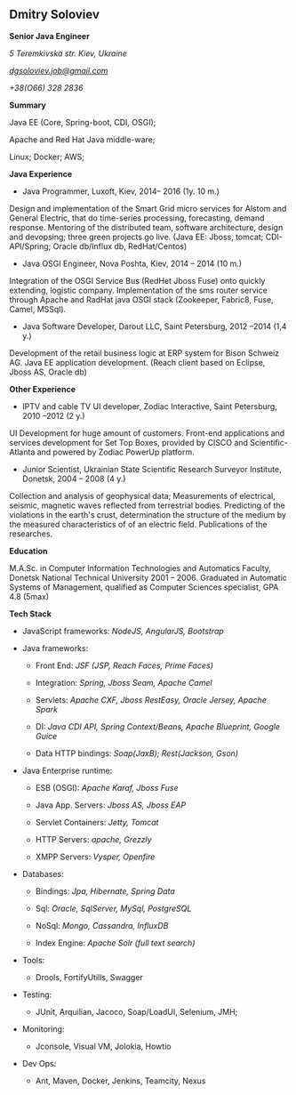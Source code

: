 ## Dmitry Soloviev

**Senior Java Engineer**

*5 Teremkivska str. Kiev, Ukraine*

*dgsoloviev.job@gmail.com*

*+38(O66) 328 2836*

**Summary**

Java EE (Core, Spring-boot, CDI, OSGI); 

Apache and Red Hat Java middle-ware; 

Linux; Docker; AWS; 

**Java Experience**

- Java Programmer, Luxoft, Kiev, 2014– 2016 (1y. 10 m.)

Design and implementation of the Smart Grid micro services for Alstom and General Electric, that do time-series processing, forecasting, demand response. Mentoring of the distributed team, software architecture, design and devopsing; three green projects go live. (Java EE: Jboss, tomcat; CDI-API/Spring; Oracle db/Influx db, RedHat/Centos)

- Java OSGI Engineer, Nova Poshta, Kiev, 2014 – 2014 (10 m.)

Integration of the OSGI Service Bus (RedHet Jboss Fuse) onto quickly extending, logistic company. Implementation of the sms router service through Apache and RadHat java OSGI stack (Zookeeper, Fabric8, Fuse, Camel, MSSql).

- Java Software Developer, Darout LLC, Saint Petersburg, 2012 –2014 (1,4 y.)

Development of the retail business logic at ERP system for Bison Schweiz AG. Java EE application development. (Reach client based on Eclipse, Jboss AS, Oracle db)

**Other Experience**

- IPTV and cable TV UI developer, Zodiac Interactive, Saint Petersburg, 2010 –2012 (2 y.)

UI Development for huge amount of customers. Front-end applications and services development for Set Top Boxes, provided by CISCO and Scientific-Atlanta and powered by Zodiac PowerUp platform. 

- Junior Scientist, Ukrainian State Scientific Research Surveyor Institute, Donetsk, 2004 – 2008 (4 y.)

Collection and analysis of geophysical data; Measurements of electrical, seismic, magnetic waves reflected from terrestrial bodies. Predicting of the violations in the earth's crust, determination the structure of the medium by the measured characteristics of of an electric field. Publications of the researches.

**Education**

M.A.Sc. in Computer Information Technologies and Automatics Faculty, Donetsk National Technical University 2001 – 2006. Graduated in Automatic Systems of Management, qualified as Computer Sciences specialist, GPA 4.8 (5max)

**Tech Stack**

* JavaScript frameworks: *NodeJS, AngularJS, Bootstrap*

* Java frameworks: 

  * Front End: *JSF (JSP, Reach Faces, Prime Faces)*

  * Integration: *Spring, Jboss Seam, Apache Camel*

  * Servlets: *Apache CXF, Jboss RestEasy, Oracle Jersey, Apache Spark*

  * DI: *Java CDI API, Spring Context/Beans, Apache Blueprint, Google Guice*

  * Data HTTP bindings: *Soap(JaxB); Rest(Jackson, Gson)*


* Java Enterprise runtime:

  * ESB (OSGI): *Apache Karaf, Jboss Fuse*

  * Java App. Servers: *Jboss AS, Jboss EAP*

  * Servlet Containers: *Jetty, Tomcat*

  * HTTP Servers: *apache, Grezzly*

  * XMPP Servers: *Vysper, Openfire*

* Databases:

  * Bindings: *Jpa, Hibernate, Spring Data*

  * Sql: *Oracle, SqlServer, MySql, PostgreSQL*

  * NoSql: *Mongo, Cassandra, InfluxDB*

  * Index Engine: *Apache Solr (full text search)*

* Tools:

  * Drools, FortifyUtills, Swagger

* Testing:

  * JUnit, Arquilian, Jacoco, Soap/LoadUI, Selenium, JMH;

* Monitoring:

  * Jconsole, Visual VM, Jolokia, Howtio

* Dev Ops:

  * Ant, Maven, Docker, Jenkins, Teamcity, Nexus
